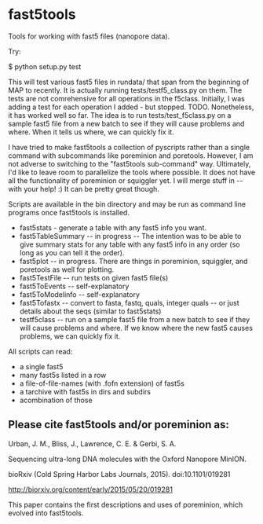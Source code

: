 # fast5tools
Tools for working with fast5 files (nanopore data).

Try:

$ python setup.py test

This will test various fast5 files in rundata/ that span from the beginning of MAP to recently. It is actually running tests/testf5\_class.py on them. 
The tests are not comrehensive for all operations in the f5class. Initially, I was adding a test for each operation I added - but stopped. TODO.
Nonetheless, it has worked well so far. The idea is to run tests/test\_f5class.py on a sample fast5 file from a new batch to see if they will cause problems and where.
When it tells us where, we can quickly fix it.

I have tried to make fast5tools a collection of pyscripts rather than a single command with subcommands like poreminion and poretools.
However, I am not adverse to switching to the "fast5tools sub-command" way. Ultimately, I'd like to leave room to parallelize the tools where possible.
It does not have all the functionality of poreminion or squiggler yet. I will merge stuff in -- with your help! :)
It can be pretty great though. 

Scripts are available in the bin directory and may be run as command line
programs once fast5tools is installed.


- fast5stats - generate a table with any fast5 info you want. 
- fast5TableSummary -- in progress -- The intention was to be able to give summary stats for any table with any fast5 info in any order (so long as you can tell it the order).
- fast5plot -- in progress. There are things in poreminion, squiggler, and poretools as well for plotting.
- fast5TestFile -- run tests on given fast5 file(s)
- fast5ToEvents -- self-explanatory
- fast5ToModelinfo -- self-explanatory
- fast5Tofastx -- convert to fasta, fastq, quals, integer quals -- or just details about the seqs (similar to fast5stats)
- testf5class -- run on a sample fast5 file from a new batch to see if they will cause problems and where. If we know where the new fast5 causes problems, we can quickly fix it.

All scripts can read:
- a single fast5
- many fast5s listed in a row
- a file-of-file-names (with .fofn extension) of fast5s
- a tarchive with fast5s in dirs and subdirs
- acombination of those



Please cite fast5tools and/or poreminion as:
-------------------------------------------
Urban, J. M., Bliss, J., Lawrence, C. E. & Gerbi, S. A. 

Sequencing ultra-long DNA molecules with the Oxford Nanopore MinION. 

bioRxiv (Cold Spring Harbor Labs Journals, 2015). doi:10.1101/019281 

http://biorxiv.org/content/early/2015/05/20/019281

This paper contains the first descriptions and uses of poreminion, which evolved into fast5tools.
